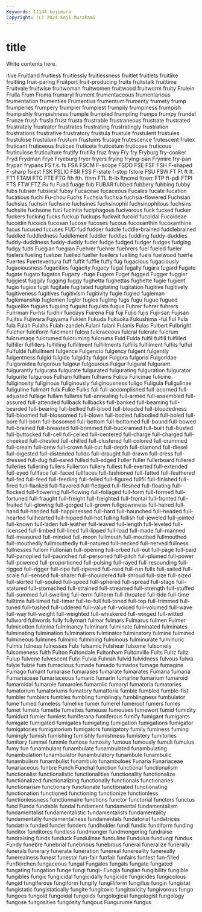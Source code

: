 ```yaml
---
Keywords: 11144 kojimura
Copyright: (C) 2024 Koji Murakami
---
```


# title

Write contents here.



itive
Fruitland fruitless fruitlessly fruitlessness fruitlet fruitlets fruitlike fruitling fruit-paring Fruitport
fruit-producing fruits fruitstalk fruittime Fruitvale fruitwise fruitwoman fruitwomen fruitwood fruitworm
fruity Frulein Frulla Frum Fruma frumaryl frument frumentaceous frumentarious frumentation
frumenties Frumentius frumentum frumenty frumety frump frumperies frumpery frumpier frumpiest
frumpily frumpiness frumpish frumpishly frumpishness frumple frumpled frumpling frumps frumpy
frundel Frunze frush frusla frust frusta frustrable frustraneous frustrate frustrated
frustrately frustrater frustrates frustrating frustratingly frustration frustrations frustrative frustratory frustula
frustule frustulent frustules frustulose frustulum frustum frustums frutage frutescence frutescent
frutex fruticant fruticeous frutices fruticeta fruticetum fruticose fruticous fruticulose fruticulture
frutify frutilla fruz frwy Fry fry Fryburg fry-cooker Fryd Frydman
Frye Fryeburg fryer fryers frying frying-pan Frymire fry-pan frypan frypans
FS f.s. fs FSA FSCM F-scope FSDO FSE FSF FSH
F-shaped F-sharp fsiest FSK FSLIC FSR FSS F-state f-stop fstore
FSU FSW FT Ft ft ft. FT1 FTAM FTC FTE
FTG fth fth. fthm FTL ft-lb ftncmd ftnerr FTP ft-pdl
FTPI FTS FTW FTZ Fu fu Fuad fuage fub FUBAR
fubbed fubbery fubbing fubby fubs fubsier fubsiest fubsy Fucaceae fucaceous
Fucales fucate fucation fucatious fuchi Fu-chou Fuchs Fuchsia fuchsia fuchsia-flowered
Fuchsian fuchsias fuchsin fuchsine fuchsines fuchsinophil fuchsinophilous fuchsins fuchsite fuchsone
fuci fucinita fuciphagous fucivorous fuck fucked fucker fuckers fucking fucks
fuckup fuckups fuckwit fucoid fucoidal Fucoideae fucoidin fucoids fucosan fucose
fucoses fucous fucoxanthin fucoxanthine fucus fucused fucuses FUD fud fudder
fuddle fuddle-brained fuddlebrained fuddled fuddledness fuddlement fuddler fuddles fuddling fuddy-duddies
fuddy-duddiness fuddy-duddy fuder fudge fudged fudger fudges fudging fudgy fuds
Fuegian fuegian Fuehrer fuehrer fuehrers fuel fueled fueler fuelers fueling
fuelizer fuelled fueller fuellers fuelling fuels fuelwood fuerte Fuertes Fuerteventura
fuff fuffit fuffle fuffy fug fugacious fugaciously fugaciousness fugacities fugacity
fugacy fugal fugally fugara fugard Fugate fugate fugato fugatos Fugazy
-fuge Fugere Fuget fugged Fugger fuggier fuggiest fuggily fugging fuggy
fughetta fughettas fughette fugie fugient fugio fugios fugit fugitate fugitated
fugitating fugitation fugitive fugitively fugitiveness fugitives fugitivism fugitivity fugle fugled
fugleman fuglemanship fuglemen fugler fugles fugling fugs fugu fugue fugued
fuguelike fugues fuguing fuguist fuguists fugus Fuhrer fuhrer fuhrers Fuhrman
Fu-hsi fuidhir fuirdays Fuirena Fuji fuji Fujio fujis Fuji-san Fujisan
Fujitsu Fujiwara Fujiyama Fukien Fukuda Fukuoka Fukushima -ful Ful Fula
fula Fulah Fulahs Fulah-zandeh Fulani fulani Fulanis Fulas Fulbert Fulbright
Fulcher fulciform fulciment fulcra fulcraceous fulcral fulcrate fulcrum fulcrumage fulcrumed
fulcruming fulcrums Fuld Fulda fulfil fulfill fulfilled fulfiller fulfillers fulfilling
fulfillment fulfillments fulfills fulfilment fulfils fulful Fulfulde fulfullment fulgence Fulgencio
fulgency fulgent fulgently fulgentness fulgid fulgide fulgidity fulgor Fulgora fulgorid
Fulgoridae Fulgoroidea fulgorous fulgour fulgourous Fulgur fulgural fulgurant fulgurantly fulgurata
fulgurate fulgurated fulgurating fulguration fulgurator fulgurite fulgurous Fulham fulham fulhams
Fulica Fulicinae fulicine fuliginosity fuliginous fuliginously fuliginousness fuligo Fuligula Fuligulinae
fuliguline fulimart fulk Fulke Fulks full full-accomplished full-acorned full-adjusted fullage
fullam fullams full-annealing full-armed full-assembled full-assured full-attended fullback fullbacks full-banked
full-beaming full-bearded full-bearing full-bellied full-blood full-blooded full-bloodedness full-bloomed full-blossomed full-blown
full-bodied fullbodied full-boled full-bore full-born full-bosomed full-bottom full-bottomed full-bound full-bowed
full-brained full-breasted full-brimmed full-buckramed full-built full-busted full-buttocked full-cell full-celled full-centered
full-charge full-charged full-cheeked full-chested full-chilled full-clustered full-colored full-crammed full-cream full-crew
full-crown full-cut full-depth full-diamond full-diesel full-digested full-distended fulldo full-draught full-drawn
full-dress full-dressed full-dug full-eared fulled full-edged Fuller fuller fullerboard fullered
fulleries fullering fullers Fullerton fullery fullest full-exerted full-extended full-eyed fullface
full-faced fullfaces full-fashioned full-fatted full-feathered full-fed full-feed full-feeding full-felled full-figured
fullfil full-finished full-fired full-flanked full-flavored full-fledged full-fleshed full-floating full-flocked full-flowering
full-flowing full-foliaged full-form full-formed full-fortuned full-fraught full-freight full-freighted full-frontal full-fronted
full-fruited full-glowing full-gorged full-grown fullgrownness full-haired full-hand full-handed full-happinessed full-hard
full-haunched full-headed full-hearted fullhearted full-hipped full-hot fulling fullish full-jeweled full-jointed
full-known full-laden full-leather full-leaved full-length full-leveled full-licensed full-limbed full-lined full-lipped
full-load full-made full-manned full-measured full-minded full-moon fullmouth full-mouthed fullmouthed full-mouthedly
fullmouthedly full-natured full-necked full-nerved fullness fullnesses fullom Fullonian full-opening full-orbed
full-out full-page full-paid full-panoplied full-paunched full-personed full-pitch full-plumed full-power full-powered
full-proportioned full-pulsing full-rayed full-resounding full-rigged full-rigger full-ripe full-ripened full-roed full-run
fulls full-sailed full-scale full-sensed full-sharer full-shouldered full-shroud full-size full-sized full-skirted
full-souled full-speed full-sphered full-spread full-stage full-statured full-stomached full-strained full-streamed full-strength
full-stuffed full-summed full-swelling full-term fullterm full-throated full-tide full-time fulltime full-timed
full-timer full-to-full full-toned full-top full-trimmed full-tuned full-tushed full-uddered full-value full-voiced
full-volumed full-wave full-way full-weight full-weighted full-whiskered full-winged full-witted fullword fullwords
fully fullymart fulmar fulmars Fulmarus fulmen Fulmer fulmicotton fulmina fulminancy
fulminant fulminate fulminated fulminates fulminating fulmination fulminations fulminator fulminatory fulmine
fulmined fulmineous fulmines fulminic fulmining fulminous fulminurate fulminuric Fulmis fulness
fulnesses Fuls fulsamic Fulshear fulsome fulsomely fulsomeness fulth Fulton Fultondale
Fultonham Fultonville Fults Fultz fultz Fulup fulvene fulvescent Fulvi Fulvia
Fulviah fulvid fulvidness fulvous fulwa fulyie fulzie fum fumacious fumade
fumado fumados fumage fumagine Fumago fumant fumarase fumarases fumarate fumarates
Fumaria fumaria Fumariaceae fumariaceous fumaric fumarin fumarine fumarium fumaroid fumaroidal
fumarole fumaroles fumarolic fumaryl fumatoria fumatories fumatorium fumatoriums fumatory fumattoria
fumble fumbled fumble-fist fumbler fumblers fumbles fumbling fumblingly fumblingness fumbulator
fume fumed fumeless fumelike fumer fumerel fumeroot fumers fumes fumet
fumets fumette fumettes fumeuse fumeuses fumewort fumid fumidity fumiduct fumier
fumiest fumiferana fumiferous fumify fumigant fumigants fumigate fumigated fumigates fumigating
fumigation fumigations fumigator fumigatories fumigatorium fumigators fumigatory fumily fuminess fuming
fumingly fumish fumishing fumishly fumishness fumistery fumitories fumitory fummel fummle
fumose fumosity fumous fumously fumuli fumulus fumy fun funambulant funambulate
funambulated funambulating funambulation funambulator funambulatory funambule funambulic funambulism funambulist funambulo
funambuloes Funaria Funariaceae funariaceous funbre Funch Funchal function functional functionalism
functionalist functionalistic functionalities functionality functionalize functionalized functionalizing functionally functionals functionaries
functionarism functionary functionate functionated functionating functionation functioned functioning functionize functionless
functionlessness functionnaire functions functor functorial functors functus fund Funda fundable
fundal fundament fundamental fundamentalism fundamentalist fundamentalistic fundamentalists fundamentality fundamentally fundamentalness
fundamentals fundatorial fundatrices fundatrix funded funder funders fundholder fundi fundic
fundiform funding funditor funditores fundless fundmonger fundmongering fundraise fundraising funds
funduck Fundulinae funduline Fundulus fundungi fundus Fundy funebre funebrial funebrious
funebrous funeral funeralize funerally funerals funerary funerate funeration funereal funereality
funereally funerealness funest funestal fun-fair funfair funfairs funfest fun-filled Funfkirchen
fungaceous fungal Fungales fungals fungate fungated fungating fungation funge fungi
fungi- Fungia fungian fungibility fungible fungibles fungic fungicidal fungicidally fungicide
fungicides fungicolous fungid fungiferous fungiform fungify fungilliform fungillus fungin fungistat
fungistatic fungistatically fungite fungitoxic fungitoxicity fungivorous fungo fungoes fungoid fungoidal
fungoids fungological fungologist fungology fungose fungosities fungosity fungous Fungurume fungus
